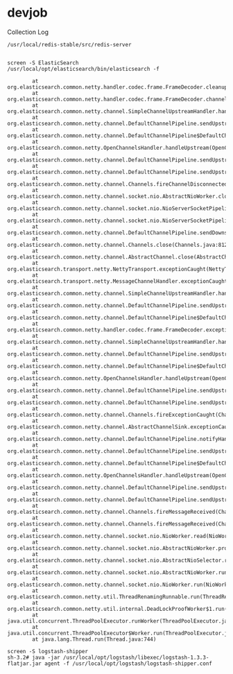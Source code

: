 devjob
======

Collection Log

	/usr/local/redis-stable/src/redis-server


	screen -S ElasticSearch
	/usr/local/opt/elasticsearch/bin/elasticsearch -f

	        at org.elasticsearch.common.netty.handler.codec.frame.FrameDecoder.cleanup(FrameDecoder.java:482)
	        at org.elasticsearch.common.netty.handler.codec.frame.FrameDecoder.channelDisconnected(FrameDecoder.java:365)
	        at org.elasticsearch.common.netty.channel.SimpleChannelUpstreamHandler.handleUpstream(SimpleChannelUpstreamHandler.java:102)
	        at org.elasticsearch.common.netty.channel.DefaultChannelPipeline.sendUpstream(DefaultChannelPipeline.java:564)
	        at org.elasticsearch.common.netty.channel.DefaultChannelPipeline$DefaultChannelHandlerContext.sendUpstream(DefaultChannelPipeline.java:791)
	        at org.elasticsearch.common.netty.OpenChannelsHandler.handleUpstream(OpenChannelsHandler.java:74)
	        at org.elasticsearch.common.netty.channel.DefaultChannelPipeline.sendUpstream(DefaultChannelPipeline.java:564)
	        at org.elasticsearch.common.netty.channel.DefaultChannelPipeline.sendUpstream(DefaultChannelPipeline.java:559)
	        at org.elasticsearch.common.netty.channel.Channels.fireChannelDisconnected(Channels.java:396)
	        at org.elasticsearch.common.netty.channel.socket.nio.AbstractNioWorker.close(AbstractNioWorker.java:360)
	        at org.elasticsearch.common.netty.channel.socket.nio.NioServerSocketPipelineSink.handleAcceptedSocket(NioServerSocketPipelineSink.java:81)
	        at org.elasticsearch.common.netty.channel.socket.nio.NioServerSocketPipelineSink.eventSunk(NioServerSocketPipelineSink.java:36)
	        at org.elasticsearch.common.netty.channel.DefaultChannelPipeline.sendDownstream(DefaultChannelPipeline.java:574)
	        at org.elasticsearch.common.netty.channel.Channels.close(Channels.java:812)
	        at org.elasticsearch.common.netty.channel.AbstractChannel.close(AbstractChannel.java:197)
	        at org.elasticsearch.transport.netty.NettyTransport.exceptionCaught(NettyTransport.java:523)
	        at org.elasticsearch.transport.netty.MessageChannelHandler.exceptionCaught(MessageChannelHandler.java:229)
	        at org.elasticsearch.common.netty.channel.SimpleChannelUpstreamHandler.handleUpstream(SimpleChannelUpstreamHandler.java:112)
	        at org.elasticsearch.common.netty.channel.DefaultChannelPipeline.sendUpstream(DefaultChannelPipeline.java:564)
	        at org.elasticsearch.common.netty.channel.DefaultChannelPipeline$DefaultChannelHandlerContext.sendUpstream(DefaultChannelPipeline.java:791)
	        at org.elasticsearch.common.netty.handler.codec.frame.FrameDecoder.exceptionCaught(FrameDecoder.java:377)
	        at org.elasticsearch.common.netty.channel.SimpleChannelUpstreamHandler.handleUpstream(SimpleChannelUpstreamHandler.java:112)
	        at org.elasticsearch.common.netty.channel.DefaultChannelPipeline.sendUpstream(DefaultChannelPipeline.java:564)
	        at org.elasticsearch.common.netty.channel.DefaultChannelPipeline$DefaultChannelHandlerContext.sendUpstream(DefaultChannelPipeline.java:791)
	        at org.elasticsearch.common.netty.OpenChannelsHandler.handleUpstream(OpenChannelsHandler.java:74)
	        at org.elasticsearch.common.netty.channel.DefaultChannelPipeline.sendUpstream(DefaultChannelPipeline.java:564)
	        at org.elasticsearch.common.netty.channel.DefaultChannelPipeline.sendUpstream(DefaultChannelPipeline.java:559)
	        at org.elasticsearch.common.netty.channel.Channels.fireExceptionCaught(Channels.java:525)
	        at org.elasticsearch.common.netty.channel.AbstractChannelSink.exceptionCaught(AbstractChannelSink.java:48)
	        at org.elasticsearch.common.netty.channel.DefaultChannelPipeline.notifyHandlerException(DefaultChannelPipeline.java:658)
	        at org.elasticsearch.common.netty.channel.DefaultChannelPipeline.sendUpstream(DefaultChannelPipeline.java:566)
	        at org.elasticsearch.common.netty.channel.DefaultChannelPipeline$DefaultChannelHandlerContext.sendUpstream(DefaultChannelPipeline.java:791)
	        at org.elasticsearch.common.netty.OpenChannelsHandler.handleUpstream(OpenChannelsHandler.java:74)
	        at org.elasticsearch.common.netty.channel.DefaultChannelPipeline.sendUpstream(DefaultChannelPipeline.java:564)
	        at org.elasticsearch.common.netty.channel.DefaultChannelPipeline.sendUpstream(DefaultChannelPipeline.java:559)
	        at org.elasticsearch.common.netty.channel.Channels.fireMessageReceived(Channels.java:268)
	        at org.elasticsearch.common.netty.channel.Channels.fireMessageReceived(Channels.java:255)
	        at org.elasticsearch.common.netty.channel.socket.nio.NioWorker.read(NioWorker.java:88)
	        at org.elasticsearch.common.netty.channel.socket.nio.AbstractNioWorker.process(AbstractNioWorker.java:108)
	        at org.elasticsearch.common.netty.channel.socket.nio.AbstractNioSelector.run(AbstractNioSelector.java:318)
	        at org.elasticsearch.common.netty.channel.socket.nio.AbstractNioWorker.run(AbstractNioWorker.java:89)
	        at org.elasticsearch.common.netty.channel.socket.nio.NioWorker.run(NioWorker.java:178)
	        at org.elasticsearch.common.netty.util.ThreadRenamingRunnable.run(ThreadRenamingRunnable.java:108)
	        at org.elasticsearch.common.netty.util.internal.DeadLockProofWorker$1.run(DeadLockProofWorker.java:42)
	        at java.util.concurrent.ThreadPoolExecutor.runWorker(ThreadPoolExecutor.java:1145)
	        at java.util.concurrent.ThreadPoolExecutor$Worker.run(ThreadPoolExecutor.java:615)
	        at java.lang.Thread.run(Thread.java:744)

	screen -S logstash-shipper
	sh-3.2# java -jar /usr/local/opt/logstash/libexec/logstash-1.3.3-flatjar.jar agent -f /usr/local/opt/logstash/logstash-shipper.conf


